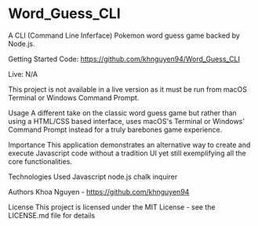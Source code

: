 # Word_Guess_CLI

A CLI (Command Line Inferface) Pokemon word guess game backed by Node.js. 

Getting Started
Code: https://github.com/khnguyen94/Word_Guess_CLI

Live: N/A

This project is not available in a live version as it must be run from macOS Terminal or Windows Command Prompt. 

Usage
A different take on the classic word guess game but rather than using a HTML/CSS based interface, uses macOS's Terminal or Windows' Command Prompt instead for a truly barebones game experience.

Importance
This application demonstrates an alternative way to create and execute Javascript code without a tradition UI yet still exemplifying all the core functionalities.  

Technologies Used
Javascript node.js chalk inquirer

Authors
Khoa Nguyen - https://github.com/khnguyen94

License
This project is licensed under the MIT License - see the LICENSE.md file for details